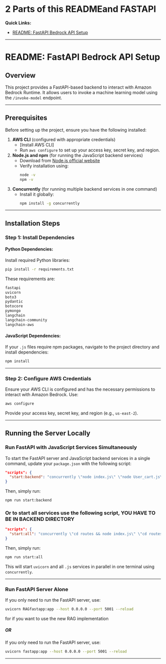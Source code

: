 # 2 Parts of this READMEand FASTAPI

**Quick Links:**
- [README: FastAPI Bedrock API Setup](#overview)

---

# README: FastAPI Bedrock API Setup

## Overview
This project provides a FastAPI-based backend to interact with Amazon Bedrock Runtime. It allows users to invoke a machine learning model using the `/invoke-model` endpoint.

---

## Prerequisites

Before setting up the project, ensure you have the following installed:

1. **AWS CLI** (configured with appropriate credentials)
   - [Install AWS CLI]
   - Run `aws configure` to set up your access key, secret key, and region.
2. **Node.js and npm** (for running the JavaScript backend services)
   - Download from [Node.js official website](https://nodejs.org/)
   - Verify installation using:
     ```bash
     node -v
     npm -v
     ```
3. **Concurrently** (for running multiple backend services in one command)
   - Install it globally:
     ```bash
     npm install -g concurrently
     ```

---

## Installation Steps

### Step 1: Install Dependencies

#### Python Dependencies:
Install required Python libraries:
```bash
pip install -r requirements.txt
```
These requirements are:
```bash
fastapi
uvicorn
boto3
pydantic
botocore
pymongo
langchain
langchain-community
langchain-aws
```

#### JavaScript Dependencies:
If your `.js` files require npm packages, navigate to the project directory and install dependencies:
```bash
npm install
```

---

### Step 2: Configure AWS Credentials

Ensure your AWS CLI is configured and has the necessary permissions to interact with Amazon Bedrock. Use:
```bash
aws configure
```
Provide your access key, secret key, and region (e.g., `us-east-2`).

---

## Running the Server Locally

### Run FastAPI with JavaScript Services Simultaneously

To start the FastAPI server and JavaScript backend services in a single command, update your `package.json` with the following script:

```json
"scripts": {
  "start:backend": "concurrently \"node index.js\" \"node User_cart.js\""
}
```

Then, simply run:
```bash
npm run start:backend
```

### Or to start all services use the following script, YOU HAVE TO BE IN BACKEND DIRECTORY
```json
"scripts": {
  "start:all": "concurrently \"cd routes && node index.js\" \"cd routes && node User_cart.js\" \"cd routes && node order_history.js\" \"cd ai && uvicorn RAGfastapp:app --host 0.0.0.0 --port 5001 --reload\" \"cd ../frontend && npm start\""
}
```

Then, simply run:
```bash
npm run start:all
```

This will start `uvicorn` and all `.js` services in parallel in one terminal using `concurrently`.

---


### Run FastAPI Server Alone
If you only need to run the FastAPI server, use:
```bash
uvicorn RAGfastapp:app --host 0.0.0.0 --port 5001 --reload
```
for if you want to use the new RAG implementation

##### OR

If you only need to run the FastAPI server, use:
```bash
uvicorn fastapp:app --host 0.0.0.0 --port 5001 --reload
```

---
